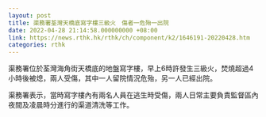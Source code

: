 ```yaml
---
layout: post
title: 渠務署荃灣天橋底寫字樓三級火　傷者一危殆一出院
date: 2022-04-28 21:14:58.000000000 +08:00
link: https://news.rthk.hk/rthk/ch/component/k2/1646191-20220428.htm
categories: rthk
---
```


渠務署位於荃灣海角街天橋底的地盤寫字樓，早上6時許發生三級火，焚燒超過4小時後被熄，兩人受傷，其中一人留院情況危殆，另一人已經出院。

渠務署表示，當時寫字樓內有兩名人員在逃生時受傷，兩人日常主要負責監督區內夜間及凌晨時分進行的渠道清洗等工作。
